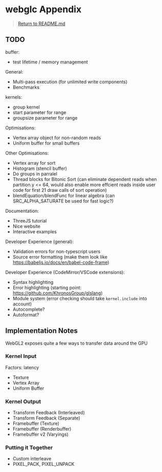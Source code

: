 # webglc Appendix

> [Return to README.md](./README.md)

## TODO

buffer:

- test lifetime / memory management

General:

- Multi-pass execution (for unlimited write components)
- Benchmarks

kernels:

- group kernel
- start parameter for range
- groupsize parameter for range

Optimisations:

- Vertex array object for non-random reads
- Uniform buffer for small buffers

Other Optimisations:

- Vertex array for sort
- Histogram (stencil buffer)
- Do groups in parralel
- Thread blocks for Bitonic Sort (can eliminate dependent reads when partition.y <= 64, would also enable more effcient reads inside user code for first 21 draw calls of sort operation)
- blendEquation/blendFunc for linear algebra (can SRC_ALPHA_SATURATE be used for fast logic?)

Documentation:

- ThreeJS tutorial
- Nice website
- Interactive examples

Developer Experience (general):

- Validation errors for non-typescript users
- Source error formatting (make them look like https://babeljs.io/docs/en/babel-code-frame)

Developer Experience (CodeMirror/VSCode extensions):

- Syntax highlighting
- Error highlighting (starting point: https://github.com/KhronosGroup/glslang)
- Module system (error checking should take `kernel.include` into account)
- Autocomplete?
- Autoformat?

## Implementation Notes

WebGL2 exposes quite a few ways to transfer data around the GPU

### Kernel Input

Factors: latency

- Texture
- Vertex Array
- Uniform Buffer

### Kernel Output

- Transform Feedback (Interleaved)
- Transform Feedback (Separate)
- Framebuffer (Texture)
- Framebuffer (Renderbuffer)
- Framebuffer v2 (Varyings)

### Putting it Together

- Custom interleave
- PIXEL_PACK, PIXEL_UNPACK
